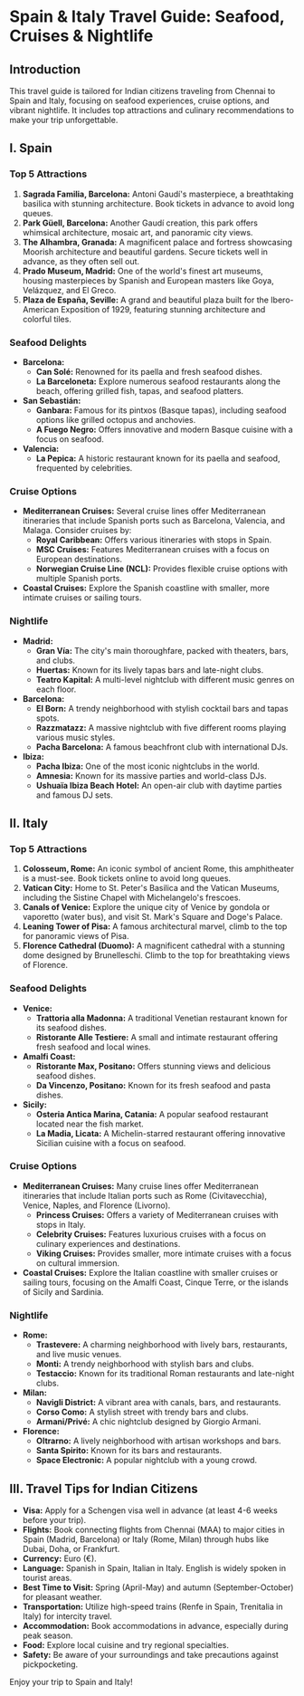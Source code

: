 # Spain & Italy Travel Guide: Seafood, Cruises & Nightlife

## Introduction

This travel guide is tailored for Indian citizens traveling from Chennai to Spain and Italy, focusing on seafood experiences, cruise options, and vibrant nightlife. It includes top attractions and culinary recommendations to make your trip unforgettable.

## I. Spain

### Top 5 Attractions

1.  **Sagrada Familia, Barcelona:** Antoni Gaudí's masterpiece, a breathtaking basilica with stunning architecture. Book tickets in advance to avoid long queues.
2.  **Park Güell, Barcelona:** Another Gaudí creation, this park offers whimsical architecture, mosaic art, and panoramic city views.
3.  **The Alhambra, Granada:** A magnificent palace and fortress showcasing Moorish architecture and beautiful gardens. Secure tickets well in advance, as they often sell out.
4.  **Prado Museum, Madrid:** One of the world's finest art museums, housing masterpieces by Spanish and European masters like Goya, Velázquez, and El Greco.
5.  **Plaza de España, Seville:** A grand and beautiful plaza built for the Ibero-American Exposition of 1929, featuring stunning architecture and colorful tiles.

### Seafood Delights

*   **Barcelona:**
    *   **Can Solé:** Renowned for its paella and fresh seafood dishes.
    *   **La Barceloneta:** Explore numerous seafood restaurants along the beach, offering grilled fish, tapas, and seafood platters.
*   **San Sebastián:**
    *   **Ganbara:** Famous for its pintxos (Basque tapas), including seafood options like grilled octopus and anchovies.
    *   **A Fuego Negro:** Offers innovative and modern Basque cuisine with a focus on seafood.
*   **Valencia:**
    *   **La Pepica:** A historic restaurant known for its paella and seafood, frequented by celebrities.

### Cruise Options

*   **Mediterranean Cruises:** Several cruise lines offer Mediterranean itineraries that include Spanish ports such as Barcelona, Valencia, and Malaga. Consider cruises by:
    *   **Royal Caribbean:** Offers various itineraries with stops in Spain.
    *   **MSC Cruises:** Features Mediterranean cruises with a focus on European destinations.
    *   **Norwegian Cruise Line (NCL):** Provides flexible cruise options with multiple Spanish ports.
*   **Coastal Cruises:** Explore the Spanish coastline with smaller, more intimate cruises or sailing tours.

### Nightlife

*   **Madrid:**
    *   **Gran Vía:** The city's main thoroughfare, packed with theaters, bars, and clubs.
    *   **Huertas:** Known for its lively tapas bars and late-night clubs.
    *   **Teatro Kapital:** A multi-level nightclub with different music genres on each floor.
*   **Barcelona:**
    *   **El Born:** A trendy neighborhood with stylish cocktail bars and tapas spots.
    *   **Razzmatazz:** A massive nightclub with five different rooms playing various music styles.
    *   **Pacha Barcelona:** A famous beachfront club with international DJs.
*   **Ibiza:**
    *   **Pacha Ibiza:** One of the most iconic nightclubs in the world.
    *   **Amnesia:** Known for its massive parties and world-class DJs.
    *   **Ushuaïa Ibiza Beach Hotel:** An open-air club with daytime parties and famous DJ sets.

## II. Italy

### Top 5 Attractions

1.  **Colosseum, Rome:** An iconic symbol of ancient Rome, this amphitheater is a must-see. Book tickets online to avoid long queues.
2.  **Vatican City:** Home to St. Peter's Basilica and the Vatican Museums, including the Sistine Chapel with Michelangelo's frescoes.
3.  **Canals of Venice:** Explore the unique city of Venice by gondola or vaporetto (water bus), and visit St. Mark's Square and Doge's Palace.
4.  **Leaning Tower of Pisa:** A famous architectural marvel, climb to the top for panoramic views of Pisa.
5.  **Florence Cathedral (Duomo):** A magnificent cathedral with a stunning dome designed by Brunelleschi. Climb to the top for breathtaking views of Florence.

### Seafood Delights

*   **Venice:**
    *   **Trattoria alla Madonna:** A traditional Venetian restaurant known for its seafood dishes.
    *   **Ristorante Alle Testiere:** A small and intimate restaurant offering fresh seafood and local wines.
*   **Amalfi Coast:**
    *   **Ristorante Max, Positano:** Offers stunning views and delicious seafood dishes.
    *   **Da Vincenzo, Positano:** Known for its fresh seafood and pasta dishes.
*   **Sicily:**
    *   **Osteria Antica Marina, Catania:** A popular seafood restaurant located near the fish market.
    *   **La Madia, Licata:** A Michelin-starred restaurant offering innovative Sicilian cuisine with a focus on seafood.

### Cruise Options

*   **Mediterranean Cruises:** Many cruise lines offer Mediterranean itineraries that include Italian ports such as Rome (Civitavecchia), Venice, Naples, and Florence (Livorno).
    *   **Princess Cruises:** Offers a variety of Mediterranean cruises with stops in Italy.
    *   **Celebrity Cruises:** Features luxurious cruises with a focus on culinary experiences and destinations.
    *   **Viking Cruises:** Provides smaller, more intimate cruises with a focus on cultural immersion.
*   **Coastal Cruises:** Explore the Italian coastline with smaller cruises or sailing tours, focusing on the Amalfi Coast, Cinque Terre, or the islands of Sicily and Sardinia.

### Nightlife

*   **Rome:**
    *   **Trastevere:** A charming neighborhood with lively bars, restaurants, and live music venues.
    *   **Monti:** A trendy neighborhood with stylish bars and clubs.
    *   **Testaccio:** Known for its traditional Roman restaurants and late-night clubs.
*   **Milan:**
    *   **Navigli District:** A vibrant area with canals, bars, and restaurants.
    *   **Corso Como:** A stylish street with trendy bars and clubs.
    *   **Armani/Privé:** A chic nightclub designed by Giorgio Armani.
*   **Florence:**
    *   **Oltrarno:** A lively neighborhood with artisan workshops and bars.
    *   **Santa Spirito:** Known for its bars and restaurants.
    *   **Space Electronic:** A popular nightclub with a young crowd.

## III. Travel Tips for Indian Citizens

*   **Visa:** Apply for a Schengen visa well in advance (at least 4-6 weeks before your trip).
*   **Flights:** Book connecting flights from Chennai (MAA) to major cities in Spain (Madrid, Barcelona) or Italy (Rome, Milan) through hubs like Dubai, Doha, or Frankfurt.
*   **Currency:** Euro (€).
*   **Language:** Spanish in Spain, Italian in Italy. English is widely spoken in tourist areas.
*   **Best Time to Visit:** Spring (April-May) and autumn (September-October) for pleasant weather.
*   **Transportation:** Utilize high-speed trains (Renfe in Spain, Trenitalia in Italy) for intercity travel.
*   **Accommodation:** Book accommodations in advance, especially during peak season.
*   **Food:** Explore local cuisine and try regional specialties.
*   **Safety:** Be aware of your surroundings and take precautions against pickpocketing.

Enjoy your trip to Spain and Italy!